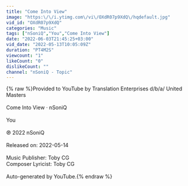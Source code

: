 ```yaml
---
title: "Come Into View"
image: "https:\/\/i.ytimg.com\/vi\/OXdR07p9XdQ\/hqdefault.jpg"
vid_id: "OXdR07p9XdQ"
categories: "Music"
tags: ["nSoniQ","You","Come Into View"]
date: "2022-06-03T21:45:25+03:00"
vid_date: "2022-05-13T10:05:09Z"
duration: "PT4M2S"
viewcount: "1"
likeCount: "0"
dislikeCount: ""
channel: "nSoniQ - Topic"
---
```

{% raw %}Provided to YouTube by Translation Enterprises d/b/a/ United Masters<br /><br />Come Into View · nSoniQ<br /><br />You<br /><br />℗ 2022 nSoniQ<br /><br />Released on: 2022-05-14<br /><br />Music  Publisher: Toby CG<br />Composer  Lyricist: Toby CG<br /><br />Auto-generated by YouTube.{% endraw %}
